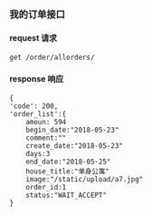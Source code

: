 
### 我的订单接口


#### request 请求

    get /order/allorders/

#### response 响应
    {
    'code': 200,
    'order_list':{
        amoun: 594
        begin_date:"2018-05-23"
        comment:""
        create_date:"2018-05-23"
        days:3
        end_date:"2018-05-25"
        house_title:"单身公寓"
        image:"/static/upload/a7.jpg"
        order_id:1
        status:"WAIT_ACCEPT"
    }




